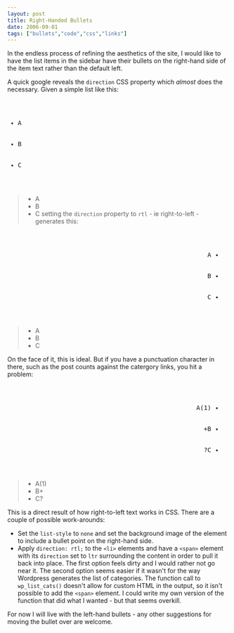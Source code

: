 ```yaml
---
layout: post
title: Right-Handed Bullets
date: 2006-09-01
tags: ["bullets","code","css","links"]
---
```


In the endless process of refining the aesthetics of the site, I would like to have the list items in the sidebar have their bullets on the right-hand side of the item text rather than the default left.

A quick google reveals the `direction` CSS property which _almost_ does the necessary. Given a simple list like this:
<pre>
<ul>
   <li>A</li>
   <li>B</li>
   <li>C</li>
</ul>
</pre>
> *   A
> *   B
> *   C
setting the `direction` property to `rtl` - ie right-to-left - generates this:
<pre>
<ul style="direction:rtl;">
   <li>A</li>
   <li>B</li>
   <li>C</li>
</ul>
</pre>
> *   A
> *   B
> *   C

On the face of it, this is ideal. But if you have a punctuation character in there, such as the post counts against the catergory links, you hit a problem:
<pre>
<ul style="direction:rtl;">
   <li>A(1)</li>
   <li>B+</li>
   <li>C?</li>
</ul>
</pre>
> *   A(1)
> *   B+
> *   C?

This is a direct result of how right-to-left text works in CSS. There are a couple of possible work-arounds:

*   Set the `list-style` to `none` and set the background image of the element to include a bullet point on the right-hand side.
*   Apply `direction: rtl;` to the `<li>` elements and have a `<span>` element with its `direction` set to `ltr` surrounding the content in order to pull it back into place.
The first option feels dirty and I would rather not go near it.
The second option seems easier if it wasn't for the way Wordpress generates the list of categories. The function call to `wp_list_cats()` doesn't allow for custom HTML in the output, so it isn't possible to add the `<span>` element. I could write my own version of the function that did what I wanted - but that seems overkill.

For now I will live with the left-hand bullets - any other suggestions for moving the bullet over are welcome.